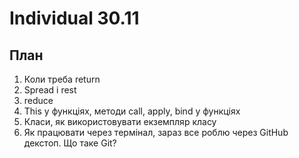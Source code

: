 # Individual 30.11

## План

1. Коли треба return
1. Spread i rest
1. reduce
1. This у функціях, методи call, apply, bind у функціях
1. Класи, як використовувати екземпляр класу
1. Як працювати через термінал, зараз все роблю через GitHub декстоп. Що таке Git?
